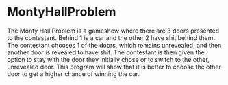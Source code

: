 # MontyHallProblem
The Monty Hall Problem is a gameshow where there are 3 doors presented to the contestant. Behind 1 is a car and the other 2 have shit behind them. The contestant chooses 1 of the doors, which remains unrevealed, and then another door is revealed to have shit. The contestant is then given the option to stay with the door they initially chose or to switch to the other, unrevealed door. This program will show that it is better to choose the other door to get a higher chance of winning the car.
